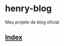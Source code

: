 # henry-blog
Meu projeto de blog oficial

## [Index](https://henryttwoshoes.github.io/henry-blog/index.html) 
